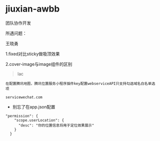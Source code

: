 # jiuxian-awbb
团队协作开发

所遇问题：

王晓勇

1.fixed对比sticky做吸顶效果

2.cover-image与image组件的区别   



> lac

```
在配置腾讯地图，腾讯位置服务小程序插件key配置webserviceAPI只支持勾选域名白名单选项

servicewechat.com
```

- 别忘了在app.json配置

```
"permission": {
    "scope.userLocation": {
      "desc": "你的位置信息将用于定位效果展示"
    }
  }
```

